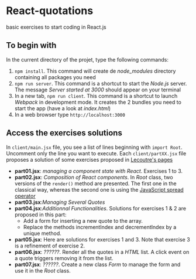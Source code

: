 # React-quotations
basic exercises to start coding in React.js
## To begin with
In the current directory of the projet, type the following commands:
1. `npm install`. This command will create de *node_modules* directory containing all packages you need
1. `npm run server`. This command is a shortcut to start the *Node.js* server. The message *Server started at 3000* should appear on your terminal
1. In a new tab, `npm run client`. This command is a shortcut to launch *Webpack* in development mode. It creates the 2 bundles you need to start the app (have a look at *index.html*)
1. In a web browser type `http://localhost:3000`
## Access the exercises solutions
In `client/main.jsx` file, you see a list of lines beginning with `import Root`. Uncomment only the line you want to execute.
Each `client/partXX.jsx` file proposes a solution of some exercises proposed in [Lecoutre's pages](http://www.cril.univ-artois.fr/~lecoutre/#/courses)
- **part01.jsx**: *managing a component state with React*. Exercises 1 to 3.
- **part02.jsx**: *Composition of React components*. In *Root* class, two versions of the `render()` method are presented. The first one in the classical way, whereas the second one is using the [JavaScript spread operator](https://developer.mozilla.org/en-US/docs/Web/JavaScript/Reference/Operators/Spread_syntax)
- **part03.jsx**:*Managing Several Quotes*
- **part04.jsx**:*Additionnal Functionalities*. Solutions for exercises 1 & 2 are proposed in this part: 
  - Add a form for inserting a new quote to the array.
  - Replace the methods incrementIndex and decrementIndex by a unique method.
- **part05.jsx**: Here are solutions for exercises 1 and 3. Note that exercise 3 is a refinement of exercise 2.
- **part06.jsx**: *??????*. Render all the quotes in a *HTML* list. A click event on a quote triggers removing it from the list.
- **part07.jsx**: *??????*. Create a new class *Form* to manage the form and use it in the *Root* class. 
